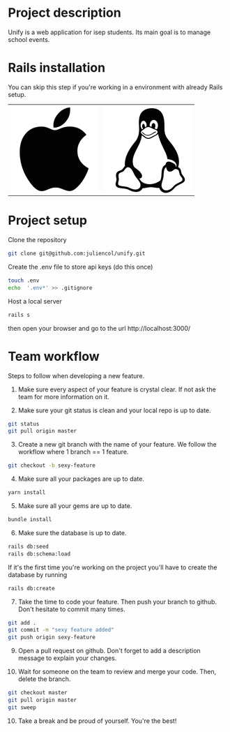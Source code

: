 # Project description
Unify is a web application for isep students. Its main goal is to manage school events.

# Rails installation 
You can skip this step if you're working in a environment with already Rails setup.
<table>
  <tr>
    <td>
      <a href="setup/macOS_setup.md">
        <img src="images/apple.png" alt="macOS" />
      </a>
    </td>
    <td>
      <a href="setup/ubuntu_setup.md">
        <img src="images/linux.png" alt="Ubuntu" />
      </a>
    </td>
  </tr>
</table>

# Project setup

Clone the repository
```bash
git clone git@github.com:juliencol/unify.git
```

Create the .env file to store api keys (do this once)
```bash 
touch .env
echo  '.env*' >> .gitignore
``` 

Host a local server
```bash 
rails s
```
then open your browser and go to the url http://localhost:3000/

# Team workflow
Steps to follow when developing a new feature.
1. Make sure every aspect of your feature is crystal clear. If not ask the team for more information on it.</br>

2. Make sure your git status is clean and your local repo is up to date.
```bash 
git status
git pull origin master
``` 

3. Create a new git branch with the name of your feature. We follow the workflow where 1 branch == 1 feature.
```bash 
git checkout -b sexy-feature
```

4. Make sure all your packages are up to date. </br>
```bash
yarn install
```

5. Make sure all your gems are up to date. </br>
```bash
bundle install
```

6. Make sure the database is up to date. </br>
```bash
rails db:seed
rails db:schema:load
```
If it's the first time you're working on the project you'll have to create the database by running 
```bash
rails db:create
```

7. Take the time to code your feature. Then push your branch to github. Don't hesitate to commit many times.
```bash
git add .
git commit -m "sexy feature added"
git push origin sexy-feature
```

9. Open a pull request on github. Don't forget to add a description message to explain your changes. </br>

9. Wait for someone on the team to review and merge your code. Then, delete the branch. 
```bash
git checkout master
git pull origin master
git sweep
```
10. Take a break and be proud of yourself. You're the best! 
